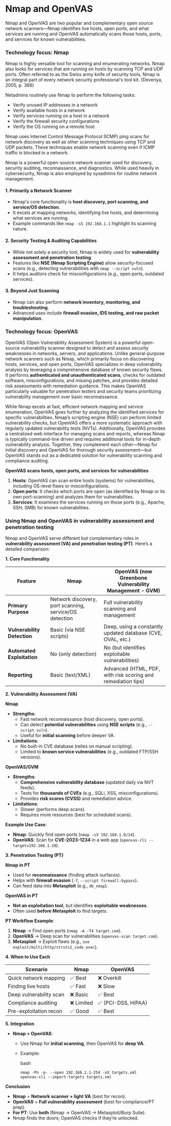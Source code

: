 # Nmap and OpenVAS

Nmap and OpenVAS are two popular and complementary open source network scanners—Nmap identifies live hosts, open ports, and what services are running and OpenVAS automatically scans those hosts, ports, and services for known vulnerabilities.

### Technology focus: Nmap

Nmap is highly versatile tool for scanning and enumerating networks. Nmap also looks for services that are running on hosts by scanning TCP and UDP ports. Often referred to as the Swiss army knife of security tools, Nmap is an integral part of every network security professional's tool kit. (Deveriya, 2005, p. 366)

Netadmins routinely use Nmap to perform the following tasks:

* Verify unused IP addresses in a network 
* Verify available hosts in a network 
* Verify services running on a host in a network 
* Verify the firewall security configurations 
* Verify the OS running on a remote host 

Nmap uses Internet Control Message Protocol (ICMP) ping scans for network discovery as well as other scanning techniques using TCP and UDP packets. These techniques enable network scanning even if ICMP traffic is blocked in a network.

Nmap is a powerful open-source network scanner used for discovery, security auditing, reconnaissance, and diagnostics. While used heavily in cybersecurity, Nmap is also employed by sysadmins for routine network management.

#### 1. **Primarily a Network Scanner**

* Nmap's core functionality is **host discovery, port scanning, and service/OS detection**.
* It excels at mapping networks, identifying live hosts, and determining what services are running.
* Example commands like `nmap -sS 192.168.1.1` highlight its scanning nature.

#### 2. **Security Testing & Auditing Capabilities**

* While not solely a security tool, Nmap is widely used for **vulnerability assessment and penetration testing**.
* Features like **NSE (Nmap Scripting Engine)** allow security-focused scans (e.g., detecting vulnerabilities with `nmap --script vuln`).
* It helps auditors check for misconfigurations (e.g., open ports, outdated services).

#### 3. **Beyond Just Scanning**

* Nmap can also perform **network inventory, monitoring, and troubleshooting**.
* Advanced uses include **firewall evasion, IDS testing, and raw packet manipulation**.

### Technology focus: OpenVAS

OpenVAS (Open Vulnerability Assessment System) is a powerful open-source vulnerability scanner designed to detect and assess security weaknesses in networks, servers, and applications. Unlike general-purpose network scanners such as Nmap, which primarily focus on discovering hosts, services, and open ports, OpenVAS specializes in deep vulnerability analysis by leveraging a comprehensive database of known security flaws. It performs **authenticated and unauthenticated scans**, checks for outdated software, misconfigurations, and missing patches, and provides detailed risk assessments with remediation guidance. This makes OpenVAS particularly valuable for penetration testers and security teams prioritizing vulnerability management over basic reconnaissance.

While Nmap excels at fast, efficient network mapping and service enumeration, OpenVAS goes further by analyzing the identified services for specific vulnerabilities. Nmap’s scripting engine (NSE) can perform limited vulnerability checks, but OpenVAS offers a more systematic approach with regularly updated vulnerability tests (NVTs). Additionally, OpenVAS provides a centralized web interface for managing scans and reports, whereas Nmap is typically command-line driven and requires additional tools for in-depth vulnerability analysis. Together, they complement each other—Nmap for initial discovery and OpenVAS for thorough security assessment—but OpenVAS stands out as a dedicated solution for vulnerability scanning and compliance auditing.

**OpenVAS scans hosts, open ports, and services for vulnerabilities**

1. **Hosts**: OpenVAS can scan entire hosts (systems) for vulnerabilities, including OS-level flaws or misconfigurations.
2. **Open ports**: It checks which ports are open (as identified by Nmap or its own port-scanning) and analyzes them for vulnerabilities.
3. **Services**: It examines the services running on those ports (e.g., Apache, SSH, SMB) for known vulnerabilities.

### Using Nmap and OpenVAS in vulnerability assessment and penetration testing

Nmap and OpenVAS serve different but complementary roles in **vulnerability assessment (VA) and penetration testing (PT)**. Here’s a detailed comparison:

**1. Core Functionality**

| **Feature**                 | **Nmap**                                               | **OpenVAS (now Greenbone Vulnerability Management - GVM)**   |
| --------------------------- | ------------------------------------------------------ | ------------------------------------------------------------ |
| **Primary Purpose**         | Network discovery, port scanning, service/OS detection | Full vulnerability scanning and management                   |
| **Vulnerability Detection** | Basic (via NSE scripts)                                | Deep, using a constantly updated database (CVE, OVAL, etc.)  |
| **Automated Exploitation**  | No (only detection)                                    | No (but identifies exploitable vulnerabilities)              |
| **Reporting**               | Basic (text/XML)                                       | Advanced (HTML, PDF, with risk scoring and remediation tips) |

**2. Vulnerability Assessment (VA)**

**Nmap**

* **Strengths**:
  * Fast network reconnaissance (host discovery, open ports).
  * Can detect **potential vulnerabilities** using **NSE scripts** (e.g., `--script vuln`).
  * Useful for **initial scanning** before deeper VA.
* **Limitations**:
  * No built-in CVE database (relies on manual scripting).
  * Limited to **known service vulnerabilities** (e.g., outdated FTP/SSH versions).

**OpenVAS/GVM**

* **Strengths**:
  * **Comprehensive vulnerability database** (updated daily via NVT feeds).
  * Tests for **thousands of CVEs** (e.g., SQLi, XSS, misconfigurations).
  * Provides **risk scores (CVSS)** and remediation advice.
* **Limitations**:
  * Slower (performs deep scans).
  * Requires more resources (best for scheduled scans).

**Example Use Case**:

* **Nmap**: Quickly find open ports (`nmap -sV 192.168.1.0/24`).
* **OpenVAS**: Scan for **CVE-2023-1234** in a web app (`openvas-cli --target=192.168.1.10`).

**3. Penetration Testing (PT)**

**Nmap in PT**

* Used for **reconnaissance** (finding attack surfaces).
* Helps with **firewall evasion** (`-f`, `--script firewall-bypass`).
* Can feed data into **Metasploit** (e.g., `db_nmap`).

**OpenVAS in PT**

* **Not an exploitation tool**, but identifies **exploitable weaknesses**.
* Often used **before Metasploit** to find targets.

**PT Workflow Example**:

1. **Nmap** → Find open ports (`nmap -A -T4 target.com`).
2. **OpenVAS** → Deep scan for vulnerabilities (`openvas-scan target.com`).
3. **Metasploit** → Exploit flaws (e.g., `use exploit/multi/http/struts2_code_exec`).

**4. When to Use Each**

| **Scenario**            | **Nmap**  | **OpenVAS**        |
| ----------------------- | --------- | ------------------ |
| Quick network mapping   | ✅ Best    | ❌ Overkill         |
| Finding live hosts      | ✅ Fast    | ❌ Slow             |
| Deep vulnerability scan | ❌ Basic   | ✅ Best             |
| Compliance auditing     | ❌ Limited | ✅ (PCI-DSS, HIPAA) |
| Pre-exploitation recon  | ✅ Good    | ✅ Best             |

**5. Integration**

* **Nmap + OpenVAS**:
  * Use Nmap for **initial scanning**, then OpenVAS for **deep VA**.
  *   Example:

      bash

      ```
      nmap -Pn -p- --open 192.168.1.1-254 -oX targets.xml  
      openvas-cli --import-targets targets.xml  
      ```

**Conclusion**

* **Nmap** = **Network scanner + light VA** (best for recon).
* **OpenVAS** = **Full vulnerability assessment** (best for compliance/PT prep).
* **For PT**: Use **both** (Nmap → OpenVAS → Metasploit/Burp Suite).
* Nmap finds the doors; OpenVAS checks if they’re unlocked. 
